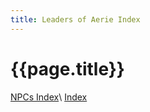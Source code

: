 ```yaml
---
title: Leaders of Aerie Index
---
```


# {{page.title}}


[NPCs Index](../index.md)\\
[Index](../../index.md)
